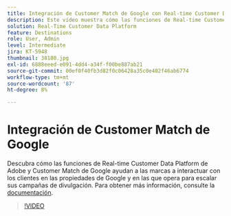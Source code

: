 ```yaml
---
title: Integración de Customer Match de Google con Real-time Customer Data Platform de Adobe
description: Este vídeo muestra cómo las funciones de Real-time Customer Data Platform de Adobe y Customer Match de Google ayudan a las marcas a interactuar con los clientes en las propiedades de Google y en las que opera para escalar sus campañas de divulgación.
solution: Real-Time Customer Data Platform
feature: Destinations
role: User, Admin
level: Intermediate
jira: KT-5948
thumbnail: 38180.jpg
exl-id: 6888eeed-e091-4dd4-a34f-f00be887ab21
source-git-commit: 00ef0f40fb3d82f0c06428a35c0e402f46ab6774
workflow-type: tm+mt
source-wordcount: '87'
ht-degree: 8%

---
```


# Integración de Customer Match de Google

Descubra cómo las funciones de Real-time Customer Data Platform de Adobe y Customer Match de Google ayudan a las marcas a interactuar con los clientes en las propiedades de Google y en las que opera para escalar sus campañas de divulgación. Para obtener más información, consulte la [documentación](https://experienceleague.adobe.com/docs/experience-platform/destinations/catalog/advertising/google-customer-match.html).

>[!VIDEO](https://video.tv.adobe.com/v/38180?learn=on)
